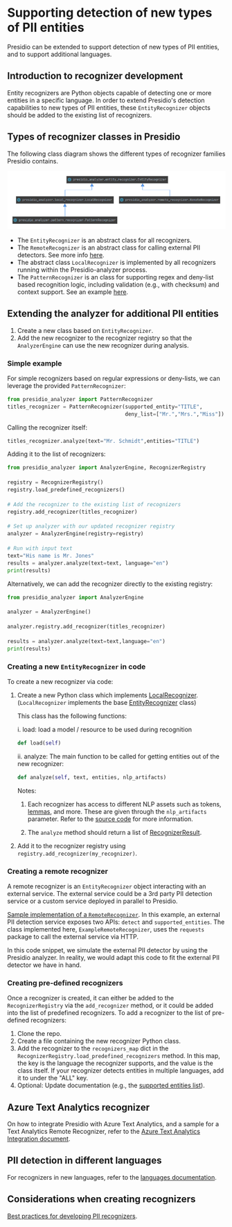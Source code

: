 # Supporting detection of new types of PII entities

Presidio can be extended to support detection of new types of PII entities, and to support additional languages.

## Introduction to recognizer development

Entity recognizers are Python objects capable of detecting one or more entities in a specific language.
In order to extend Presidio's detection capabilities to new types of PII entities,
these `EntityRecognizer` objects should be added to the existing list of recognizers.

## Types of recognizer classes in Presidio

The following class diagram shows the different types of recognizer families Presidio contains.

![Recognizers class diagram](../assets/recognizers_class_diagram.png)

- The `EntityRecognizer` is an abstract class for all recognizers.
- The `RemoteRecognizer` is an abstract class for calling external PII detectors.
See more info [here](#creating-a-remote-recognizer).
- The abstract class `LocalRecognizer` is implemented by all recognizers running within the Presidio-analyzer process.
- The `PatternRecognizer` is an class for supporting regex and deny-list based recognition logic,
including validation (e.g., with checksum) and context support. See an example [here](#simple-example).

## Extending the analyzer for additional PII entities

1. Create a new class based on `EntityRecognizer`.
2. Add the new recognizer to the recognizer registry so that the `AnalyzerEngine` can use the new recognizer during analysis.

### Simple example

For simple recognizers based on regular expressions or deny-lists,
we can leverage the provided `PatternRecognizer`:

```python
from presidio_analyzer import PatternRecognizer
titles_recognizer = PatternRecognizer(supported_entity="TITLE",
                                      deny_list=["Mr.","Mrs.","Miss"])
```

Calling the recognizer itself:

```python
titles_recognizer.analyze(text="Mr. Schmidt",entities="TITLE")
```

Adding it to the list of recognizers:

```python
from presidio_analyzer import AnalyzerEngine, RecognizerRegistry

registry = RecognizerRegistry()
registry.load_predefined_recognizers()

# Add the recognizer to the existing list of recognizers
registry.add_recognizer(titles_recognizer)

# Set up analyzer with our updated recognizer registry
analyzer = AnalyzerEngine(registry=registry)

# Run with input text
text="His name is Mr. Jones"
results = analyzer.analyze(text=text, language="en")
print(results)

```

Alternatively, we can add the recognizer directly to the existing registry:

```python
from presidio_analyzer import AnalyzerEngine

analyzer = AnalyzerEngine()

analyzer.registry.add_recognizer(titles_recognizer)

results = analyzer.analyze(text=text,language="en")
print(results)
```

### Creating a new `EntityRecognizer` in code

To create a new recognizer via code:

1. Create a new Python class which implements [LocalRecognizer](https://github.com/microsoft/presidio/blob/main/presidio-analyzer/presidio_analyzer/local_recognizer.py).
(`LocalRecognizer` implements the base [EntityRecognizer](https://github.com/microsoft/presidio/blob/main/presidio-analyzer/presidio_analyzer/entity_recognizer.py) class)

    This class has the following functions:

    i. load: load a model / resource to be used during recognition

    ```python
    def load(self)
    ```

    ii. analyze: The main function to be called for getting entities out of the new recognizer:

    ```python
    def analyze(self, text, entities, nlp_artifacts)
    ```

    Notes:
    1. Each recognizer has access to different NLP assets such as tokens, [lemmas](https://en.wikipedia.org/wiki/Lemma_(morphology)), and more.
    These are given through the `nlp_artifacts` parameter.
    Refer to the [source code](https://github.com/microsoft/presidio/blob/main/presidio-analyzer/presidio_analyzer/entity_recognizer.py) for more information.

    2. The `analyze` method should return a list of [RecognizerResult](https://github.com/microsoft/presidio/blob/main/presidio-analyzer/presidio_analyzer/recognizer_result.py).

2. Add it to the recognizer registry using `registry.add_recognizer(my_recognizer)`.

### Creating a remote recognizer

A remote recognizer is an `EntityRecognizer` object interacting with an external service. The external service could be a 3rd party PII detection service or a custom service deployed in parallel to Presidio.

[Sample implementation of a `RemoteRecognizer`](../samples/python/example_remote_recognizer.py).
In this example, an external PII detection service exposes two APIs: `detect` and `supported_entities`. The class implemented here, `ExampleRemoteRecognizer`, uses the `requests` package to call the external service via HTTP.

In this code snippet, we simulate the external PII detector by using the Presidio analyzer. In reality, we would adapt this code to fit the external PII detector we have in hand.

### Creating pre-defined recognizers

Once a recognizer is created, it can either be added to the `RecognizerRegistry` via the `add_recognizer` method, or it could be added into the list of predefined recognizers.
To add a recognizer to the list of pre-defined recognizers:

1. Clone the repo.
2. Create a file containing the new recognizer Python class.
3. Add the recognizer to the `recognizers_map` dict in the `RecognizerRegistry.load_predefined_recognizers` method. In this map, the key is the language the recognizer supports, and the value is the class itself. If your recognizer detects entities in multiple languages, add it to under the "ALL" key.
4. Optional: Update documentation (e.g., the [supported entities list](../supported_entities.md)).

## Azure Text Analytics recognizer 

On how to integrate Presidio with Azure Text Analytics, 
and a sample for a Text Analytics Remote Recognizer, refer to the
[Azure Text Analytics Integration document](text-analytics.md).

## PII detection in different languages

For recognizers in new languages, refer to the [languages documentation](languages.md).

## Considerations when creating recognizers

[Best practices for developing PII recognizers](developing_recognizers.md).
